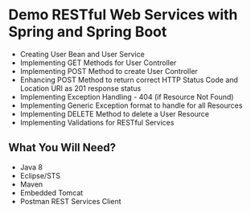 # Demo RESTful Web Services with Spring and Spring Boot

- Creating User Bean and User Service
- Implementing GET Methods for User Controller
- Implementing POST Method to create User Controller
- Enhancing POST Method to return correct HTTP Status Code and Location URI as 201 response status
- Implementing Exception Handling - 404 (if Resource Not Found)
- Implementing Generic Exception format to handle for all Resources
- Implementing DELETE Method to delete a User Resource
- Implementing Validations for RESTful Services

## What You Will Need?

- Java 8
- Eclipse/STS
- Maven
- Embedded Tomcat
- Postman REST Services Client
